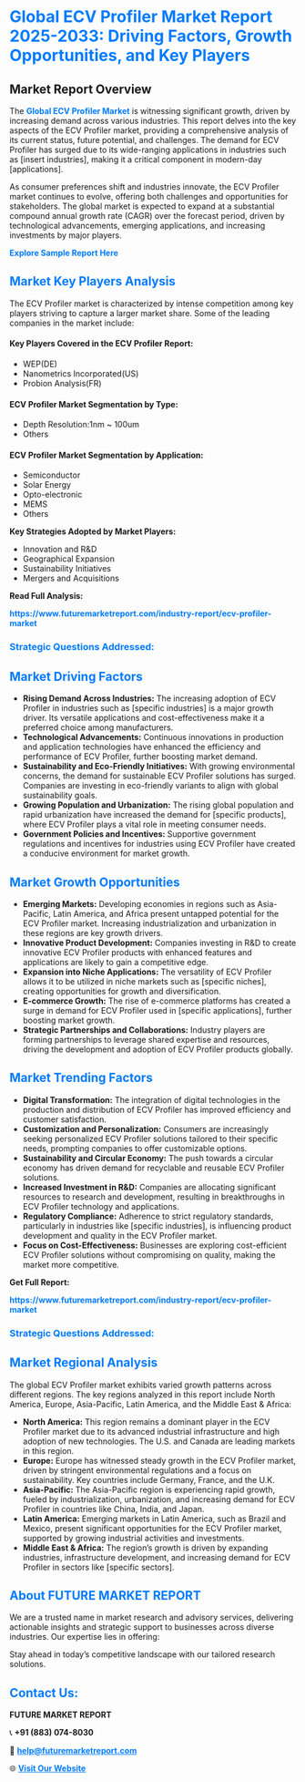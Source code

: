 <h1 style="color: #007BFF;">Global ECV Profiler Market Report 2025-2033: Driving Factors, Growth Opportunities, and Key Players</h1>

<section id="overview">
<h2>Market Report Overview</h2>
<p>The <a href="https://www.futuremarketreport.com/industry-report/ecv-profiler-market" style="color: #007BFF; text-decoration: none;"><strong>Global ECV Profiler Market</strong></a> is witnessing significant growth, driven by increasing demand across various industries. This report delves into the key aspects of the ECV Profiler market, providing a comprehensive analysis of its current status, future potential, and challenges. The demand for ECV Profiler has surged due to its wide-ranging applications in industries such as [insert industries], making it a critical component in modern-day [applications].</p>
<p>As consumer preferences shift and industries innovate, the ECV Profiler market continues to evolve, offering both challenges and opportunities for stakeholders. The global market is expected to expand at a substantial compound annual growth rate (CAGR) over the forecast period, driven by technological advancements, emerging applications, and increasing investments by major players.</p>
</section>

<section id="overview">
<p><a href="https://www.futuremarketreport.com/request-sample/reportId=56109" style="color: #007BFF; text-decoration: none;"><strong>Explore Sample Report Here</strong></a></p>
</section>

<section id="key-players">
<h2 style="color: #007BFF;">Market Key Players Analysis</h2>
<p>The ECV Profiler market is characterized by intense competition among key players striving to capture a larger market share. Some of the leading companies in the market include:</p>
<h4>Key Players Covered in the ECV Profiler Report:</h4>
<ul><li>WEP(DE)</li><li>Nanometrics Incorporated(US)</li><li>Probion Analysis(FR)</li></ul>
<h4>ECV Profiler Market Segmentation by Type:</h4>
<ul><li>Depth Resolution:1nm ~ 100um</li><li>Others</li></ul>

<h4>ECV Profiler Market Segmentation by Application:</h4>
<ul><li>Semiconductor</li><li>Solar Energy</li><li>Opto-electronic</li><li>MEMS</li><li>Others</li></ul>
<p><strong>Key Strategies Adopted by Market Players:</strong></p>
<ul>
<li>Innovation and R&D</li>
<li>Geographical Expansion</li>
<li>Sustainability Initiatives</li>
<li>Mergers and Acquisitions</li>
</ul>
</section>

<section>
<p><strong>Read Full Analysis: </strong></p><a href="https://www.futuremarketreport.com/industry-report/ecv-profiler-market" style="color: #007BFF; text-decoration: none;"><strong>https://www.futuremarketreport.com/industry-report/ecv-profiler-market</strong></a>
<h3 style="color: #007BFF;">Strategic Questions Addressed:</h3>
</section>

<section id="driving-factors">
<h2 style="color: #007BFF;">Market Driving Factors</h2>
<ul>
<li><strong>Rising Demand Across Industries:</strong> The increasing adoption of ECV Profiler in industries such as [specific industries] is a major growth driver. Its versatile applications and cost-effectiveness make it a preferred choice among manufacturers.</li>
<li><strong>Technological Advancements:</strong> Continuous innovations in production and application technologies have enhanced the efficiency and performance of ECV Profiler, further boosting market demand.</li>
<li><strong>Sustainability and Eco-Friendly Initiatives:</strong> With growing environmental concerns, the demand for sustainable ECV Profiler solutions has surged. Companies are investing in eco-friendly variants to align with global sustainability goals.</li>
<li><strong>Growing Population and Urbanization:</strong> The rising global population and rapid urbanization have increased the demand for [specific products], where ECV Profiler plays a vital role in meeting consumer needs.</li>
<li><strong>Government Policies and Incentives:</strong> Supportive government regulations and incentives for industries using ECV Profiler have created a conducive environment for market growth.</li>
</ul>
</section>

<section id="growth-opportunities">
<h2 style="color: #007BFF;">Market Growth Opportunities</h2>
<ul>
<li><strong>Emerging Markets:</strong> Developing economies in regions such as Asia-Pacific, Latin America, and Africa present untapped potential for the ECV Profiler market. Increasing industrialization and urbanization in these regions are key growth drivers.</li>
<li><strong>Innovative Product Development:</strong> Companies investing in R&D to create innovative ECV Profiler products with enhanced features and applications are likely to gain a competitive edge.</li>
<li><strong>Expansion into Niche Applications:</strong> The versatility of ECV Profiler allows it to be utilized in niche markets such as [specific niches], creating opportunities for growth and diversification.</li>
<li><strong>E-commerce Growth:</strong> The rise of e-commerce platforms has created a surge in demand for ECV Profiler used in [specific applications], further boosting market growth.</li>
<li><strong>Strategic Partnerships and Collaborations:</strong> Industry players are forming partnerships to leverage shared expertise and resources, driving the development and adoption of ECV Profiler products globally.</li>
</ul>
</section>

<section id="trending-factors">
<h2 style="color: #007BFF;">Market Trending Factors</h2>
<ul>
<li><strong>Digital Transformation:</strong> The integration of digital technologies in the production and distribution of ECV Profiler has improved efficiency and customer satisfaction.</li>
<li><strong>Customization and Personalization:</strong> Consumers are increasingly seeking personalized ECV Profiler solutions tailored to their specific needs, prompting companies to offer customizable options.</li>
<li><strong>Sustainability and Circular Economy:</strong> The push towards a circular economy has driven demand for recyclable and reusable ECV Profiler solutions.</li>
<li><strong>Increased Investment in R&D:</strong> Companies are allocating significant resources to research and development, resulting in breakthroughs in ECV Profiler technology and applications.</li>
<li><strong>Regulatory Compliance:</strong> Adherence to strict regulatory standards, particularly in industries like [specific industries], is influencing product development and quality in the ECV Profiler market.</li>
<li><strong>Focus on Cost-Effectiveness:</strong> Businesses are exploring cost-efficient ECV Profiler solutions without compromising on quality, making the market more competitive.</li>
</ul>
</section>

<section>
<p><strong>Get Full Report: </strong></p><a href="https://www.futuremarketreport.com/industry-report/ecv-profiler-market" style="color: #007BFF; text-decoration: none;"><strong>https://www.futuremarketreport.com/industry-report/ecv-profiler-market</strong></a>
<h3 style="color: #007BFF;">Strategic Questions Addressed:</h3>
</section>


<section id="regional-analysis">
<h2 style="color: #007BFF;">Market Regional Analysis</h2>
<p>The global ECV Profiler market exhibits varied growth patterns across different regions. The key regions analyzed in this report include North America, Europe, Asia-Pacific, Latin America, and the Middle East & Africa:</p>
<ul>
<li><strong>North America:</strong> This region remains a dominant player in the ECV Profiler market due to its advanced industrial infrastructure and high adoption of new technologies. The U.S. and Canada are leading markets in this region.</li>
<li><strong>Europe:</strong> Europe has witnessed steady growth in the ECV Profiler market, driven by stringent environmental regulations and a focus on sustainability. Key countries include Germany, France, and the U.K.</li>
<li><strong>Asia-Pacific:</strong> The Asia-Pacific region is experiencing rapid growth, fueled by industrialization, urbanization, and increasing demand for ECV Profiler in countries like China, India, and Japan.</li>
<li><strong>Latin America:</strong> Emerging markets in Latin America, such as Brazil and Mexico, present significant opportunities for the ECV Profiler market, supported by growing industrial activities and investments.</li>
<li><strong>Middle East & Africa:</strong> The region’s growth is driven by expanding industries, infrastructure development, and increasing demand for ECV Profiler in sectors like [specific sectors].</li>
</ul>
</section>

<footer>
<h2 style="color: #007BFF;">About FUTURE MARKET REPORT</h2>
<p>We are a trusted name in market research and advisory services, delivering actionable insights and strategic support to businesses across diverse industries. Our expertise lies in offering:</p>

<p>Stay ahead in today’s competitive landscape with our tailored research solutions.</p>

<h2 style="color: #007BFF;">Contact Us:</h2>
<p><strong>FUTURE MARKET REPORT</strong></p>
<p>📞 <strong>+91 (883) 074-8030</strong></p>
<p>📧 <strong><a href="mailto:help@futuremarketreport.com" style="color: #007BFF;">help@futuremarketreport.com</a></strong></p>
<p>🌐 <strong><a href="https://www.futuremarketreport.com/" style="color: #007BFF;">Visit Our Website</a></strong></p>
</footer>